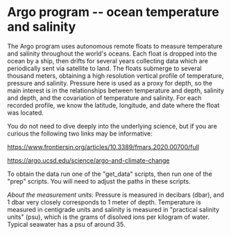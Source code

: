 # Argo program -- ocean temperature and salinity

The Argo program uses autonomous remote floats to measure temperature
and salinity throughout the world's oceans.  Each float is dropped
into the ocean by a ship, then drifts for several years collecting
data which are periodically sent via satellite to land.  The floats
submerge to several thousand meters, obtaining a high resolution
vertical profile of temperature, pressure and salinity.  Pressure here
is used as a proxy for depth, so the main interest is in the
relationships between temperature and depth, salinity and depth,
and the covariation of temperature and salinity.  For each
recorded profile, we know the latitude, longitude, and date where
the float was located.

You do not need to dive deeply into the underlying science, but if you
are curious the following two links may be informative:

https://www.frontiersin.org/articles/10.3389/fmars.2020.00700/full

https://argo.ucsd.edu/science/argo-and-climate-change

To obtain the data run one of the "get_data" scripts, then run
one of the "prep" scripts.  You will need to adjust the paths
in these scripts.

*About the measurement units:* Pressure is measured in decibars
(dbar), and 1 dbar very closely corresponds to 1 meter of depth.
Temperature is measured in centigrade units and salinity is
measured in "practical salinity units" (psu), which is the
grams of disolved ions per kilogram of water.  Typical seawater
has a psu of around 35.

